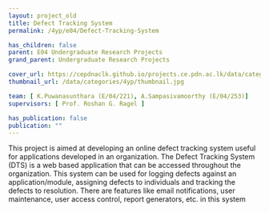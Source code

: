 ```yaml
---
layout: project_old
title: Defect Tracking System
permalink: /4yp/e04/Defect-Tracking-System

has_children: false
parent: E04 Undergraduate Research Projects
grand_parent: Undergraduate Research Projects

cover_url: https://cepdnaclk.github.io/projects.ce.pdn.ac.lk/data/categories/4yp/cover_page.jpg
thumbnail_url: /data/categories/4yp/thumbnail.jpg

team: [ K.Puwanasunthara (E/04/221), A.Sampasivamoorthy (E/04/253)]
supervisors: [ Prof. Roshan G. Ragel ]

has_publication: false
publication: ""
---
```

This project is aimed at developing an online defect tracking system useful for applications developed in an organization. The Defect Tracking System (DTS) is a web based application that can be accessed throughout the organization. This system can be used for logging defects against an application/module, assigning defects to individuals and tracking the defects to resolution. There are features like email notifications, user maintenance, user access control, report generators, etc. in this system